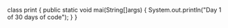 class print
{
public static void mai(String[]args)
{
System.out.println("Day 1 of 30 days of code");
}
}
